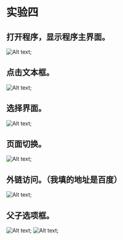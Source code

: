 # 实验四
## 打开程序，显示程序主界面。
![Alt text](https://github.com/mingxikay/learngit/blob/master/PreferencesTutorial/屏幕截图/S70416-143316.jpg);
## 点击文本框。
![Alt text](https://github.com/mingxikay/learngit/blob/master/PreferencesTutorial/屏幕截图/S70416-143402.jpg);
## 选择界面。
![Alt text](https://github.com/mingxikay/learngit/blob/master/PreferencesTutorial/屏幕截图/S70416-143408.jpg);
## 页面切换。
![Alt text](https://github.com/mingxikay/learngit/blob/master/PreferencesTutorial/屏幕截图/S70416-143415.jpg);
## 外链访问。（我填的地址是百度）
![Alt text](https://github.com/mingxikay/learngit/blob/master/PreferencesTutorial/屏幕截图/S70416-143422.jpg);
## 父子选项框。
![Alt text](https://github.com/mingxikay/learngit/blob/master/PreferencesTutorial/屏幕截图/S70416-143429.jpg);
![Alt text](https://github.com/mingxikay/learngit/blob/master/PreferencesTutorial/屏幕截图/S70416-143432.jpg);
